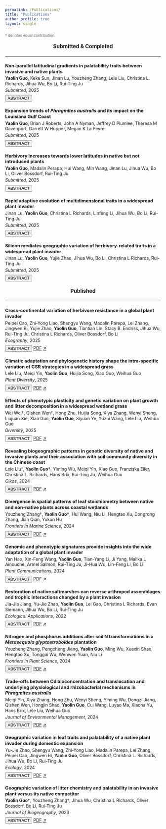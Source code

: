 ```yaml
---
permalink: /Publications/
title: "Publications"
author_profile: true
layout: single
---
```



<p style="font-size: 0.85em; color: #666; margin-top: -0.5em; margin-bottom: 1.5em;">
  † denotes equal contribution.
</p>


<div style="text-align: center; font-weight: bold; font-size: 1.2em; margin-top: 1em; margin-bottom: 0.8em;">
  Submitted &amp; Completed
</div>


<hr style="border: none; border-top: 1px solid #ccc; margin: 1.5em 0;" />

<div style="line-height: 1.25; margin-bottom: 1.5em;">
  <p style="font-weight: bold; font-size: 1.05em; margin: 0;">
    Non-parallel latitudinal gradients in palatability traits between invasive and native plants
  </p>
  <p style="margin: 0.25em 0 0 0;">
    <strong>Yaolin Guo</strong>, Keke Sun, Jinan Lu, Youzheng Zhang, Lele Liu, Christina L. Richards, Jihua Wu, Bo Li, Rui-Ting Ju
  <p style="margin: 0.25em 0 0 0;">
    <em>Submitted</em>, 2025
  </p>
  <div style="margin: 0.5em 0;">
    <button class="btn toggle-abstract">ABSTRACT</button>
  </div>
  <div class="abstract-box" style="display: none; font-size: 0.90em;">
    Latitudinal gradients in plant palatability traits can shape herbivore–plant interactions and ecosystem processes, yet invasive and native species may follow divergent trajectories due to differences in evolutionary history, genetic differentiation, and phenotypic plasticity. We integrated large-scale field surveys (125 populations) with a common garden experiment to compare 12 leaf palatability traits in the invasive <em>Spartina alterniflora</em> and the native <em>Phragmites australis</em> along China’s eastern coast (20–40° N). Field data revealed significant Species × Latitude interactions for 75 % of traits, indicating pervasive non-parallel clines. In the common garden, half of these traits retained non-parallel gradients, implicating genetic differentiation and genotype-specific plasticity. Partitioning environmental effects showed that <em>S. alterniflora</em>’s latitudinal clines were driven predominantly (92 %) by phenotypic plasticity, whereas <em>P. australis</em> relied mainly on fixed genetic baselines. Divergent responses to temperature, precipitation, and herbivory further explained the non-parallelism. These findings provide a mechanistic framework linking environmental heterogeneity, plasticity, and genetic variation to invasion success under global change.
  </div>
</div>


<div style="line-height: 1.25; margin-bottom: 1.5em;">
  <p style="font-weight: bold; font-size: 1.05em; margin: 0;">
    Expansion trends of <em>Phragmites australis</em> and its impact on the Louisiana Gulf Coast
  </p>
  <p style="margin: 0.25em 0 0 0;">
    <strong>Yaolin Guo</strong>, Brian J Roberts, John A Nyman, Jeffrey D Plumlee, Theresa M Davenport, Garrett W Hopper, Megan K La Peyre
  </p>
  <p style="margin: 0.25em 0 0 0;">
    <em>Submitted</em>, 2025
  </p>
  <div style="margin: 0.5em 0;">
    <button class="btn toggle-abstract">ABSTRACT</button>
  </div>
  <div class="abstract-box" style="display: none; font-size: 0.90em;">
  Invasive plant species pose substantial threats to ecosystem integrity by disrupting ecosystem processes, reducing biodiversity and complicating restoration and management efforts. Non-native lineages of <em>Phragmites australis</em> are invasive in wetlands across parts of North America, causing declines in the diversity of native wetland plants and disrupting biogeochemical cycles. Despite recognition of these effects, substantial knowledge gaps remain regarding the spatiotemporal dynamics, environmental drivers, and consequences for native communities of <em>Phragmites</em> expansion. Here, long-term data from the Louisiana Coastwide Reference Monitoring System (CRMS), collected from 2006 to 2023 and spanning 390 sites across nine coastal basins, were examined to characterize the spatiotemporal dynamics of <em>Phragmites</em> cover and expansion rates, along with associated changes in co-occurring native plant species and soil properties. Louisiana has supported non-invasive genotypes of <em>Phragmites</em> for over a century and the invasive European lineage since ~2000. However, the CRMS dataset does not distinguish among these genotypes. Thus, we analyze <em>Phragmites</em> expansion at the species-level, acknowledging that future studies distinguishing genotype-specific dynamics would be informative. <em>Phragmites</em> dynamics varied markedly among basins over the study period: <em>Phragmites</em> cover decreased in the Mississippi River Delta (initially >25%), whereas the Calcasieu-Sabine, Mermentau, Teche-Vermilion and Terrebonne basins, each starting with <5% cover, exhibited positive expansion rates. The remaining four basins maintained low and stable <em>Phragmites</em> cover (<5%) over the study period. In basins with positive expansion rates, <em>Phragmites</em> cover was associated with a decrease in native species cover. Overall, <em>Phragmites</em> expansion were positively associated with nutrient-rich and acidic soils and elevated salinity, highlighting key environmental factors that could inform targeted management to prevent or mitigate its expansion. The magnitude and pattern of <em>Phragmites</em> spread differed across Louisiana’s coastal basins, partially explained by differing hydrological regimes, including sediment and nutrient inputs, and water-level fluctuations. While <em>Phragmites</em> cover remains low in most basins (<10%), ongoing expansion could disrupt native communities and critical ecosystem functions, highlighting the potential value of developing basin-specific strategies to maintain and enhance wetland resilience and ecosystem services. Our basin-level framework provides a transferable template for targeted monitoring and adaptive management of <em>Phragmites</em> in other estuarine and deltaic systems.
  </div>
</div>


<div style="line-height: 1.25; margin-bottom: 1.5em;">
  <p style="font-weight: bold; font-size: 1.05em; margin: 0;">
    Herbivory increases towards lower latitudes in native but not introduced plants
  </p>
  <p style="margin: 0.25em 0 0 0;">
    <strong>Yaolin Guo</strong>, Madalin Perapa, Hui Wang, Min Wang, Jinan Lu, Jihua Wu, Bo Li, Oliver Bossdorf, Rui-Ting Ju
  </p>
  <p style="margin: 0.25em 0 0 0;">
    <em>Submitted</em>, 2025
  </p>
  <div style="margin: 0.5em 0;">
    <button class="btn toggle-abstract">ABSTRACT</button>
  </div>
  <div class="abstract-box" style="display: none; font-size: 0.90em;">
    A well-established idea in plant macroecology is that the intensity of herbivory increases towards lower latitudes. However, this pattern may only be true for native plants, whereas non-native plants might not show such latitudinal cline because of their disequilibrium, and delayed coevolution, with the native herbivores. To test this hypothesis, we extracted 10,860 herbivory observations globally, and derived 709 effect sizes describing latitudinal gradients of herbivory with native and non-native plant species. We indeed found a significant overall increase in herbivory intensity at lower latitudes for native plants, but not for non-native plants. We also found that these contrasting patterns were associated with differences in climatic factors and herbivore guilds but not phylogenetic differences. Our meta-analysis confirms a fundamental difference in the macroecology of herbivory between native and non-native plants, underscoring the critical role of biogeographic context in shaping latitudinal herbivory dynamics.
  </div>
</div>


<div style="line-height: 1.25; margin-bottom: 1.5em;">
  <p style="font-weight: bold; font-size: 1.05em; margin: 0;">
    Rapid adaptive evolution of multidimensional traits in a widespread plant invader
  </p>
  <p style="margin: 0.25em 0 0 0;">
    Jinan Lu, <strong>Yaolin Guo</strong>, Christina L Richards, Linfeng Li, Jihua Wu, Bo Li, Rui-Ting Ju
  </p>
  <p style="margin: 0.25em 0 0 0;">
    <em>Submitted</em>, 2025
  </p>
  <div style="margin: 0.5em 0;">
    <button class="btn toggle-abstract">ABSTRACT</button>
  </div>
  <div class="abstract-box" style="display: none; font-size: 0.90em;">
    Rapid evolution contributes to plant invasion success. Few studies have considered the coevolution of multidimensional traits of growth/reproduction and defense simultaneously across large geographic scales in invasive plants. We compared multiple traits related to growth, fecundity, and defense against generalist herbivores in 85 genetic families of the widespread invasive plant <em>Spartina alterniflora</em> collected from native (US, 27.70°N–34.73°N) and introduced (China, 20.90°N–39.04°N) ranges. Based on trait measures, we conducted complementary analyses including syndrome clustering, selection analysis, and testing for trait–climate relationships. Of 18 tested variables, ten revealed genetic-based differences between native and introduced ranges, and nine exhibited latitudinal clines within the introduced range. Introduced families exhibited superior syndromes with greater growth, fecundity, and defense, which were linked to provenance climates and could enhance plant competitiveness and spread. We conclude that within only 40 years since its introduction to China, <em>Spartina</em> has evolved an integrated ecological strategy to enhance invasiveness under climate selective pressure. Our study underscores the importance of considering multivariate traits to understand plant invasion success.
  </div>
</div>


<div style="line-height: 1.25; margin-bottom: 1.5em;">
  <p style="font-weight: bold; font-size: 1.05em; margin: 0;">
    Silicon mediates geographic variation of herbivory-related traits in a widespread plant invader
  </p>
  <p style="margin: 0.25em 0 0 0;">
    Jinan Lu, <strong>Yaolin Guo</strong>, Yujie Zhao, Jihua Wu, Bo Li, Christina L Richards, Rui-Ting Ju
  </p>
  <p style="margin: 0.25em 0 0 0;">
    <em>Submitted</em>, 2025
  </p>
  <div style="margin: 0.5em 0;">
    <button class="btn toggle-abstract">ABSTRACT</button>
  </div>
  <div class="abstract-box" style="display: none; font-size: 0.90em;">
    Silicon, the Earth’s second most abundant element, affects plant defenses across large geographic scales, which is an interesting yet mostly unexplored issue in non-native species. We investigated silicon-mediated variation in defensive/nutritional traits and palatability to generalist herbivores in 16 geographic populations of the invasive grass <em>Spartina alterniflora</em> collected from native and introduced ranges. We found that silicon supplementation generally increased silicon accumulation in <em>Spartina</em> leaves, enhanced their physical/chemical defenses, and reduced nutritional quality, ultimately impeding the growth of generalists. Introduced populations, independent of silicon treatments, had significantly higher silicon content in leaves than native populations. However, silicon supplementation increased more leaf silicon in low-latitude introduced populations than in high-latitude ones. Moreover, the mechanisms of silicon accumulation affecting generalists differed between provenances: enhancing chemical defenses in native populations, but improving structural or chemical defenses in introduced ones. These results suggest a rapid evolution of silicon-mediated defense strategies in introduced populations. Our findings highlight how non-native plants utilize silicon to enhance defenses and underscore the importance of metalloid defenses in invasion success.
  </div>
</div>


<div style="text-align: center; font-weight: bold; font-size: 1.2em; margin-top: 1em; margin-bottom: 0.8em;">
  Published
</div>


<hr style="border: none; border-top: 1px solid #ccc; margin: 1.5em 0;" />


<div style="line-height: 1.25; margin-bottom: 1.5em;">
  <p style="font-weight: bold; font-size: 1.05em; margin: 0;">
    Cross‐continental variation of herbivore resistance in a global plant invader
  </p>
  <p style="margin: 0.25em 0 0 0;">
    Peipei Cao, Zhi-Yong Liao, Shengyu Wang, Madalin Parepa, Lei Zhang, Jingwen Bi, Yujie Zhao, <strong>Yaolin Guo</strong>, Tiantian Lin, Stacy B. Endriss, Jihua Wu, Rui-Ting Ju, Christina L Richards, Oliver Bossdorf, Bo Li
  </p>
  <p style="margin: 0.25em 0 0 0;">
    <em>Ecography</em>, 2025
  </p>
  <div style="margin: 0.5em 0;">
    <button class="btn toggle-abstract">ABSTRACT</button>
    <a href="/assets/papers/Cao2025_Ecography.pdf" class="btn" target="_blank">PDF</a>
    <a href="https://doi.org/10.1111/ecog.07569" class="btn" target="_blank">↗</a>
  </div>
  <div class="abstract-box" style="display: none; font-size: 0.90em;">
    While successful plant invasions often occur in novel environments, invasive species usually occupy broad niches within their native and introduced ranges. A better understanding of the process of invasion therefore requires a wide sampling of ranges, and a good knowledge of introduction history. We tested for differentiation in herbivore resistance among 128 introduced (European, North American) and native (Chinese, Japanese) populations of the invasive Japanese knotweed <em>Reynoutria japonica</em> in two common gardens in the native range: one in Shanghai and the other in Yunnan. In both gardens, we found that herbivore resistance of plants from introduced populations differed from that of native populations in China but not from native populations in Japan, the putative source of introduction. Compared to native Chinese populations, plants from native Japanese populations and introduced European and North American populations had thicker leaves in both common gardens, and a lower C:N ratio but higher flavonoids content in the Shanghai garden. Variation in herbivore resistance was more strongly associated with climate of collecting sites for populations from the native range than for those from introduced ranges. Our results support the hypothesis that introduction of particularly resistant plants from Japan may have played a key role in driving biogeographic variation in herbivore resistance. Our study highlights the importance of understanding introduction history to interpret the biogeographic divergence of global plant invaders.
  </div>
</div>


<div style="line-height: 1.25; margin-bottom: 1.5em;">
  <p style="font-weight: bold; font-size: 1.05em; margin: 0;">
    Climatic adaptation and phylogenetic history shape the intra-specific variation of CSR strategies in a widespread grass
  </p>
  <p style="margin: 0.25em 0 0 0;">
    Lele Liu, Meiqi Yin, <strong>Yaolin Guo</strong>, Huijia Song, Xiao Guo, Weihua Guo
  </p>
  <p style="margin: 0.25em 0 0 0;">
    <em>Plant Diversity</em>, 2025
  </p>
  <div style="margin: 0.5em 0;">
    <button class="btn toggle-abstract">ABSTRACT</button>
    <a href="/assets/papers/Liu2025_PlantDiversity.pdf" class="btn" target="_blank">PDF</a>
    <a href="https://doi.org/10.1016/j.pld.2025.06.001" class="btn" target="_blank">↗</a>
  </div>
  <div class="abstract-box" style="display: none; font-size: 0.90em;">
    The competitor, stress tolerator, and ruderal strategy (CSR) framework has been widely applied to explain ecological processes across species. However, its utility in revealing intra-specific trade-offs and genetic adaptation to climate remains unclear. In this study, we examined whether the CSR strategy estimated by leaf traits can identify adaptations to climate in the common reed <em>Phragmites australis</em>. For this purpose, we integrated functional trait data from field surveys and a three-year common garden experiment to compare CSR scores between two typical populations of <em>P. australis</em> from western and eastern China. We further assessed the associations of CSR scores with latitude, bioclimatic factors, and phylogeographical sources using a global dataset including two invaded lineages in North America. We found that competitor scores were positively correlated with latitude, whereas stress tolerator scores were negatively correlated. Competitor scores were positively correlated with bioclimatic factors, even when controlling for phylogeny. All CSR scores displayed significant phylogenetic signals, with the invasive lineage in the higher latitudes (haplotype M) exhibiting higher stress tolerator scores than the native lineage. Differences in competitor and stress tolerator scores between western and eastern Chinese populations of <em>P. australis</em> were consistent across field and common garden experiments. Although intra-species variation in CSR strategy may be influenced by phylogenetic history, our finding that CSR strategy in <em>P. australis</em> populations is correlated with latitude suggests these plants have adapted to local climates along a latitudinal gradient.
  </div>
</div>


<div style="line-height: 1.25; margin-bottom: 1.5em;">
  <p style="font-weight: bold; font-size: 1.05em; margin: 0;">
    Effects of phenotypic plasticity and genetic variation on plant growth and litter decomposition in a widespread wetland grass
  </p>
  <p style="margin: 0.25em 0 0 0;">
    Wei Wei†, Qishen Wen†, Hong Zhu, Huijia Song, Xiya Zhang, Wenyi Sheng, Liujuan Xie, Xiao Guo, <strong>Yaolin Guo</strong>, Siyuan Ye, Yuzhi Wang, Lele Liu, Weihua Guo
  </p>
  <p style="margin: 0.25em 0 0 0;">
    <em>Diversity</em>, 2025
  </p>
  <div style="margin: 0.5em 0;">
    <button class="btn toggle-abstract">ABSTRACT</button>
    <a href="/assets/papers/Wei2025_Diversity.pdf" class="btn" target="_blank">PDF</a>
    <a href="https://doi.org/10.3390/d17040282" class="btn" target="_blank">↗</a>
  </div>
  <div class="abstract-box" style="display: none; font-size: 0.90em;">
    Wetlands are vital ecosystems that provide diverse ecological services, including water purification, flood regulation, and carbon sequestration. The diversity and adaptability of wetland plant species underpin these functions. <em>Phragmites australis</em>, a globally widespread wetland grass, exhibits strong intraspecific variation across environmental gradients. While both phenotypic plasticity and genetic variation are known to drive plant adaptation, their relative importance in mediating growth and litter decomposition remains debated. Here, we examined growth and litter traits in two haplotypes of <em>P. australis</em> using common garden experiments and field sampling in eastern China. Leaf litter was collected from two provinces and used in microcosm decomposition experiments. Growth environment (common garden) significantly influenced shoot size, stoichiometric traits (leaf N and P), and decomposition rates. Leaf litter from the higher-latitude Liaoning province had higher nitrogen content than that from the lower-latitude Shandong province. Litter N and P concentrations were the main drivers of decomposition across 180 days. However, we found no significant effect of genetic lineage on these traits. While genotype origin climate correlated with growth traits, it did not influence decomposition-related variables. These findings suggest that phenotypic plasticity, rather than genetic differentiation, is the primary mechanism enabling <em>P. australis</em> to adapt to variable environments in eastern China—highlighting the importance of local conditions over genotype in wetland management and resilience planning.
  </div>
</div>


<div style="line-height: 1.25; margin-bottom: 1.5em;">
  <p style="font-weight: bold; font-size: 1.05em; margin: 0;">
    Revealing biogeographic patterns in genetic diversity of native and invasive plants and their association with soil community diversity in the Chinese coast
  </p>
  <p style="margin: 0.25em 0 0 0;">
    Lele Liu†, <strong>Yaolin Guo†</strong>, Yiming Wu, Meiqi Yin, Xiao Guo, Franziska Eller, Christina L. Richards, Hans Brix, Rui-Ting Ju, Weihua Guo
  </p>
  <p style="margin: 0.25em 0 0 0;">
    <em>Oikos</em>, 2024
  </p>
  <div style="margin: 0.5em 0;">
    <button class="btn toggle-abstract">ABSTRACT</button>
    <a href="/assets/papers/Liu2024_Oikos.pdf" class="btn" target="_blank">PDF</a>
    <a href="https://doi.org/10.1111/oik.10116" class="btn" target="_blank">↗</a>
  </div>
  <div class="abstract-box" style="display: none; font-size: 0.90em;">
    Within-species genetic diversity is shaped by multiple evolutionary forces within the confines of geography, and has cascading effects on the biodiversity of other taxa and levels. Invasive species are often initially limited in genetic diversity but still respond rapidly to their new range, possibly through ‘pre-adapted’ genotypes or multiple sources of genetic diversity, but little is known about how their genetic structure differs from that of native species and how it alters the genetic-species diversity relationship. Here, we selected a widespread native species <em>Phragmites australis</em> and its co-occurring invasive competitor <em>Spartina alterniflora</em> as our model plant species. We investigated the genetic structure of <em>P. australis</em> using two chloroplast fragments and ten nuclear microsatellites in 13 populations along the Chinese coastal wetlands. We discovered a distinct geographical differentiation, showing that the northern and southern populations harbored unique genotypes. We also found a significant increase in genetic diversity (allelic richness and expected heterozygosity) from south to north. Combined with previous studies of <em>S. alterniflora</em>, the Mantel tests revealed a significant correlation of genetic distances between <em>P. australis</em> and <em>S. alterniflora</em> even when controlling for geographic distance, suggesting that the invasive species <em>S. alterniflora</em> might exhibit a phylogeographic pattern similar to that of the native species to some extent. Furthermore, our results suggest that the <em>S. alterniflora</em> invasion has altered the relationship between the genetic diversity of the dominant native plant and the associated species richness of soil nematodes. The reason for the alteration of genetic-species diversity relationship might be that the biological invasion weakens the environmental impact on both levels of biodiversity. Our findings contribute to understanding the latitudinal patterns of intraspecific genetic diversity in widespread species. This work on the genetic diversity analysis of native species also provides significant implications for the invasion stage and ecological consequences of biological invasions.
  </div>
</div>

<div style="line-height: 1.25; margin-bottom: 1.5em;">
  <p style="font-weight: bold; font-size: 1.05em; margin: 0;">
    Divergence in spatial patterns of leaf stoichiometry between native and non-native plants across coastal wetlands
  </p>
  <p style="margin: 0.25em 0 0 0;">
    Youzheng Zhang†, <strong>Yaolin Guo†</strong>, Hui Wang, Niu Li, Hengtao Xu, Dongrong Zhang, Jian Qian, Yukun Hu
  </p>
  <p style="margin: 0.25em 0 0 0;">
    <em>Frontiers in Marine Science</em>, 2024
  </p>
  <div style="margin: 0.5em 0;">
    <button class="btn toggle-abstract">ABSTRACT</button>
    <a href="/assets/papers/Zhang2024_Frontiers.pdf" class="btn" target="_blank">PDF</a>
    <a href="https://doi.org/10.3389/fmars.2024.1425587" class="btn" target="_blank">↗</a>
  </div>
  <div class="abstract-box" style="display: none; font-size: 0.90em;">
    The spatial pattern of leaf stoichiometry is critical in predicting plant palatability and ecosystem productivity and nutrient cycling rates and thus is a major focus of community ecological research. Coastal wetlands as vital blue carbon ecosystems, with high possibility to be vulnerable to plant invasion, studies focused on stoichiometry and its pattern are important to unveil the elements cycling process. However, previous studies have mainly focused on stoichiometry in terrestrial ecosystems, there are few studies conducted on coastal wetland ecosystems, especially the studies that compare leaf stoichiometry between native and non-native plants in coastal wetlands. In this study, we compared the latitudinal patterns of leaf nutrient contents and their stoichiometric ratios between native and non-native plant species across coastal wetland ecosystems and investigated whether leaf stoichiometric patterns were driven by climatic factors. We used a compiled global data set of 954 records to conduct a systematic meta-analysis. The results showed that there were significant differences in latitudinal patterns of leaf carbon (C) and nitrogen (N) contents and C:N ratio between native and non-native species, as well as significant differences in leaf C, N, and phosphorus (P) contents. For native species, we found significant latitudinal patterns in leaf C, N, and P contents and C:N and C:P ratios, whereas for non-native species, we found significant latitudinal patterns in leaf N content and C:P and N:P ratios. Mean annual temperature of the data collection site was a significant predictor of leaf stoichiometry of native plants but only of leaf N content and C:P ratio of non-native plants. Thus, we demonstrated spatial heterogeneity in leaf stoichiometries between native and non-native plants in coastal wetlands, indicating that such differences should be emphasized in future biogeochemical models and plant-herbivore interaction studies owing to the important role of wetland plants in global C, N, and P cycles. Our findings increase understanding of plant-related nutrient and elements cycling in coastal wetlands, as well as improve predictions of plant growth rates and vegetation productivity across large scales under plant invasion scenarios.
  </div>
</div>


<div style="line-height: 1.25; margin-bottom: 1.5em;">
  <p style="font-weight: bold; font-size: 1.05em; margin: 0;">
    Genomic and phenotypic signatures provide insights into the wide adaptation of a global plant invader
  </p>
  <p style="margin: 0.25em 0 0 0;">
    Yan Hao, Xin-Feng Wang, <strong>Yaolin Guo</strong>, Tian-Yang Li, Ji Yang, Malika L Ainouche, Armel Salmon, Rui-Ting Ju, Ji-Hua Wu, Lin-Feng Li, Bo Li
  </p>
  <p style="margin: 0.25em 0 0 0;">
    <em>Plant Communications</em>, 2024
  </p>
  <div style="margin: 0.5em 0;">
    <button class="btn toggle-abstract">ABSTRACT</button>
    <a href="/assets/papers/Hao2024_PlantComms.pdf" class="btn" target="_blank">PDF</a>
    <a href="https://doi.org/10.1016/j.xplc.2024.100820" class="btn" target="_blank">↗</a>
  </div>
  <div class="abstract-box" style="display: none; font-size: 0.90em;">
    Invasive alien species are primary drivers of biodiversity loss and species extinction. Smooth cordgrass (<em>Spartina alterniflora</em>) is one of the most aggressive invasive plants in coastal ecosystems around the world. However, the genomic bases and evolutionary mechanisms underlying its invasion success have remained largely unknown. Here, we assembled a chromosome-level reference genome and performed phenotypic and population genomic analyses between native US and introduced Chinese populations. Our phenotypic comparisons showed that introduced Chinese populations have evolved competitive traits, such as early flowering time and greater plant biomass, during secondary introductions along China’s coast. Population genomic and transcriptomic inferences revealed distinct evolutionary trajectories of low- and high-latitude Chinese populations. In particular, genetic mixture among different source populations, together with independent natural selection acting on distinct target genes, may have resulted in high genome dynamics of the introduced Chinese populations. Our study provides novel phenotypic and genomic evidence showing how <em>Spartina alterniflora</em> rapidly adapts to variable environmental conditions in its introduced ranges. Moreover, candidate genes related to flowering time, fast growth, and stress tolerance (i.e., salinity and submergence) provide valuable genetic resources for future improvement of cereal crops.
  </div>
</div>


<div style="line-height: 1.25; margin-bottom: 1.5em;">
  <p style="font-weight: bold; font-size: 1.05em; margin: 0;">
    Restoration of native saltmarshes can reverse arthropod assemblages and trophic interactions changed by a plant invasion
  </p>
  <p style="margin: 0.25em 0 0 0;">
    Jia-Jia Jiang, Yu-Jie Zhao, <strong>Yaolin Guo</strong>, Lei Gao, Christina L Richards, Evan Siemann, Jihua Wu, Bo Li, Rui-Ting Ju
  </p>
  <p style="margin: 0.25em 0 0 0;">
    <em>Ecological Applications</em>, 2022
  </p>
  <div style="margin: 0.5em 0;">
    <button class="btn toggle-abstract">ABSTRACT</button>
    <a href="/assets/papers/Jiang2022_EcolAppl.pdf" class="btn" target="_blank">PDF</a>
    <a href="https://doi.org/10.1002/eap.2740" class="btn" target="_blank">↗</a>
  </div>
  <div class="abstract-box" style="display: none; font-size: 0.90em;">
    Plant invasions profoundly impact both natural and managed ecosystems, and removal of the invasive plants addresses only part of the problem of restoring impacted areas. The rehabilitation of diverse communities and their ecosystem functions following removal of invasive plants is an important goal of ecological restoration. Arthropod assemblages and trophic interactions are important indicators of the success of restoration, but they have largely been overlooked in saltmarshes. We determined how arthropod assemblages and trophic interactions changed with the invasion of the exotic plant <em>Spartina alterniflora</em> and with the restoration of the native plant <em>Phragmites australis</em> following <em>Spartina</em> removal in a Chinese saltmarsh. We investigated multiple biotic and abiotic variables to gain insight into the factors underlying the changes in arthropod assemblages and trophic structure. We found that although <em>Spartina</em> invasion had changed arthropod diversity, community structure, feeding-guild composition, and the diets of arthropod natural enemies in the saltmarsh, these changes could be reversed by the restoration of native <em>Phragmites</em> vegetation. The variation in arthropod assemblages and trophic structure were critically associated with four biotic and abiotic variables (aboveground biomass, plant density, leaf N, and soil salinity). Our findings demonstrate the positive effects of controlling invasive plants on biodiversity and nutrient cycling and provide a foundation for assessing the efficacy of ecological restoration projects in saltmarshes.
  </div>
</div>


<div style="line-height: 1.25; margin-bottom: 1.5em;">
  <p style="font-weight: bold; font-size: 1.05em; margin: 0;">
    Nitrogen and phosphorus additions alter soil N transformations in a <em>Metasequoia glyptostroboides</em> plantation
  </p>
  <p style="margin: 0.25em 0 0 0;">
    Youzheng Zhang, Pengcheng Jiang, <strong>Yaolin Guo</strong>, Ming Wu, Xuexin Shao, Hengtao Xu, Tonggui Wu, Wenwen Yuan, Niu Li
  </p>
  <p style="margin: 0.25em 0 0 0;">
    <em>Frontiers in Plant Science</em>, 2024
  </p>
  <div style="margin: 0.5em 0;">
    <button class="btn toggle-abstract">ABSTRACT</button>
    <a href="/assets/papers/Zhang2024_FronPlantSci.pdf" class="btn" target="_blank">PDF</a>
    <a href="https://doi.org/10.3389/fpls.2024.1448356" class="btn" target="_blank">↗</a>
  </div>
  <div class="abstract-box" style="display: none; font-size: 0.90em;">
    Nitrogen (N) and phosphorus (P) enrichment due to anthropogenic activities can significantly affect soil N transformations in forest ecosystems. However, the effects of N and P additions on nitrification and denitrification processes in <em>Metasequoia glyptostroboides</em> plantations, an economically important forest type in China, remain poorly understood. This study investigated the responses of soil nitrification and denitrification rates, as well as the abundances of nitrifiers and denitrifiers, to different levels of N and P additions in a 6-year nutrient addition experiment in a <em>M. glyptostroboides</em> plantation. Stepwise multiple regression analysis was used to identify the main predictors of nitrification and denitrification rates. The results showed that moderate N addition stimulated nitrification rates and abundances of ammonia-oxidizing archaea (AOA) and bacteria (AOB), while excessive N and P additions inhibited denitrification rates and reduced the abundance of <em>nirS</em>-type denitrifiers. AOB abundance was the main predictor of nitrification rates under N additions, whereas microbial biomass carbon and <em>nirS</em> gene abundance were key factors controlling denitrification rates. Under P additions, tree growth parameters and AOB abundance were the primary predictors of nitrification and denitrification rates. Our study reveals complex interactions among nutrient inputs, plant growth, soil properties, and microbial communities in regulating soil N transformations in plantation forests, and offers valuable insights for nutrient management to enhance ecosystem function and health of <em>M. glyptostroboides</em> plantations under future nutrient deposition scenarios.
  </div>
</div>


<div style="line-height: 1.25; margin-bottom: 1.5em;">
  <p style="font-weight: bold; font-size: 1.05em; margin: 0;">
    Trade-offs between Cd bioconcentration and translocation and underlying physiological and rhizobacterial mechanisms in <em>Phragmites australis</em>
  </p>
  <p style="margin: 0.25em 0 0 0;">
    Meiqi Yin, Xiya Zhang, Hong Zhu, Wenyi Sheng, Yiming Wu, Dongzi Jiang, Qishen Wen, Hongjin Shao, <strong>Yaolin Guo</strong>, Cui Wang, Luyao Ma, Xiaona Yu, Hans Brix, Lele Liu, Weihua Guo
  </p>
  <p style="margin: 0.25em 0 0 0;">
    <em>Journal of Environmental Management</em>, 2024
  </p>
  <div style="margin: 0.5em 0;">
    <button class="btn toggle-abstract">ABSTRACT</button>
    <a href="/assets/papers/Yin2024_JEnvMan.pdf" class="btn" target="_blank">PDF</a>
    <a href="https://doi.org/10.1016/j.jenvman.2024.123291" class="btn" target="_blank">↗</a>
  </div>
  <div class="abstract-box" style="display: none; font-size: 0.90em;">
    Cadmium (Cd) pollution poses a significant threat to wetland ecosystems. <em>Phragmites australis</em>, a species with intraspecific ploidy diversity, is commonly used in constructed wetlands for pollution remediation. However, little is known about how the ploidy variation of <em>P. australis</em> influences the phytoremediation processes via physiological and rhizosphere regulations. Here, we used <em>P. australis</em> from two major lineages in China (i.e., tetraploid lineage O and octoploid lineage P) and applied three Cd treatments (control, low Cd concentration, and high Cd concentration). We found that the lineage O had a bioconcentration factor of Cd approximately 40% higher than that of the lineage P. The translocation factor of the lineage P was about 300% higher than that of the lineage O. These suggest that the lower ploidy lineage exhibited a greater capacity to absorb Cd from the environment into the underground part compared to the higher ploidy lineage, and the higher ploidy lineage demonstrated a superior ability in transferring Cd from the underground to the aboveground part. The advanced transpiration system in the higher ploidy lineage can contribute to its enhanced ability to translocate Cd, as the translocation factor of Cd was significantly correlated with the base shoot diameter and the transpiration rate, both notably higher in the lineage P. The rhizobacterial community associated with the lineage P displayed a more intense response to Cd, characterized by an increase in both the diversity of the community and the number of varied bacterial functions following the addition of Cd. Our study offers profound insights into the ecological consequences of intraspecific polyploidization and the application of intraspecific ploidy variation in environmental management and wetland restoration.
  </div>
</div>


<div style="line-height: 1.25; margin-bottom: 1.5em;">
  <p style="font-weight: bold; font-size: 1.05em; margin: 0;">
    Geographic variation in leaf traits and palatability of a native plant invader during domestic expansion
  </p>
  <p style="margin: 0.25em 0 0 0;">
    Yu-Jie Zhao, Shengyu Wang, Zhi-Yong Liao, Madalin Parepa, Lei Zhang, Peipei Cao, Jingwen Bi, <strong>Yaolin Guo</strong>, Oliver Bossdorf, Christina L. Richards, Jihua Wu, Bo Li, Rui-Ting Ju
  </p>
  <p style="margin: 0.25em 0 0 0;">
    <em>Ecology</em>, 2024
  </p>
  <div style="margin: 0.5em 0;">
    <button class="btn toggle-abstract">ABSTRACT</button>
    <a href="/assets/papers/Zhao2024_Ecology.pdf" class="btn" target="_blank">PDF</a>
    <a href="https://doi.org/10.1002/ecy.4425" class="btn" target="_blank">↗</a>
  </div>
  <div class="abstract-box" style="display: none; font-size: 0.90em;">
    Like alien plant invasion, range expansion of native plants may threaten biodiversity and economies, rendering them native invaders. Variation in abiotic and biotic conditions across a large geographic scale greatly affects variation in traits and interactions with herbivores of native plant invaders, which is an interesting yet mostly unexplored issue. We used a common garden experiment to compare defensive/nutritional traits and palatability to generalist herbivores of 20 native (23.64° N–30.18° N) and introduced range (31.58° N–36.87° N) populations of <em>Reynoutria japonica</em>, which is a native invader following range expansion in China. We analyzed the relationships among herbivore pressure, climate, plant chloroplast haplotypes, leaf traits, and herbivore performance. Of the 16 variables tested, we observed range differences in 11 variables and latitudinal clines in nine variables. In general, herbivores performed better on the introduced plants than on the native plants, and better on the high-latitude plants than on the low-latitude plants within the introduced populations. Three key traits (leaf thickness, specific leaf area, and carbon-to-nitrogen [C:N] ratio) determined palatability to herbivores and were significantly associated with temperature and/or precipitation of plant provenance as well as with plant haplotypes but not with herbivore pressure. Our results revealed a causal sequence from plant-range-based environmental forces and genetic context to plant quality and palatability to herbivores in <em>R. japonica</em>. These findings suggest a post-introduction evolution of <em>R. japonica</em>, which may partly explain the colonization success of this important native, but invasive plant.
  </div>
</div>


<div style="line-height: 1.25; margin-bottom: 1.5em;">
  <p style="font-weight: bold; font-size: 1.05em; margin: 0;">
    Geographic variation of litter chemistry and palatability in an invasive plant versus its native competitor
  </p>
  <p style="margin: 0.25em 0 0 0;">
    <strong>Yaolin Guo†</strong>, Youzheng Zhang†, Jihua Wu, Christina L Richards, Oliver Bossdorf, Bo Li, Rui-Ting Ju
  </p>
  <p style="margin: 0.25em 0 0 0;">
    <em>Journal of Biogeography</em>, 2023
  </p>
  <div style="margin: 0.5em 0;">
    <button class="btn toggle-abstract">ABSTRACT</button>
    <a href="/assets/papers/Guo2023_JBiogeo.pdf" class="btn" target="_blank">PDF</a>
    <a href="https://doi.org/10.1111/jbi.14604" class="btn" target="_blank">↗</a>
  </div>
  <div class="abstract-box" style="display: none; font-size: 0.90em;">
    Latitudinal variation in biotic interactions is recognized as a driver underlying variation in plant invasion success and therefore an important issue in conservation biogeography. However, previous studies have mainly focused on interactions between living plants and herbivores, whereas litter traits and detritivory have been hardly studied along latitude or compared between native and invasive plants. Our aim was to compare latitudinal variation in leaf litter chemistry and palatability to detritivores between invasive and native plants, and investigate which chemical traits determine detritivory and whether they are climate-driven. We combined field surveys with laboratory experiments to compare latitudinal variation in litter chemistry between the widespread invasive <em>Spartina alterniflora</em> and its native competitor <em>Phragmites australis</em> across their co-occurring range (~2200 km). For both species, we examined litter palatability to two common detritivores (<em>Porcellio laevis</em> and <em>Chiromantes dehaani</em>) along the same latitude. We also analysed relationships among climate, litter traits, and detritivory. In five of nine litter traits, we found latitudinal clines, with little difference between the two plant species in how they responded across the gradient. Litter palatability decreased with increasing latitude, but was generally higher in <em>Spartina</em> than <em>Phragmites</em>. Two key litter traits (C:P ratio and flavonoid content) were significantly associated with temperature of origin and with detritivory. There were geographic clines in litter traits and palatability, with strong links between climate, litter chemistry and detritivory, in both <em>Spartina</em> and <em>Phragmites</em>. <em>Spartina</em> litter, however, was more rapidly decomposed by detritivores, which could create positive feedbacks, and contributes to the successful <em>Spartina</em> invasion along China's coast. Future ecological restoration projects should therefore dispose <em>Spartina</em> plant tissue or litter off-site, to reduce the competitiveness of <em>Spartina</em> and support the conservation of native <em>Phragmites</em>.
  </div>
</div>


<script>
  document.addEventListener("DOMContentLoaded", function () {
    document.querySelectorAll(".toggle-abstract").forEach(function (button) {
      button.addEventListener("click", function () {
        var abstractBox = button.parentElement.nextElementSibling;
        if (abstractBox.style.display === "none" || abstractBox.style.display === "") {
          abstractBox.style.display = "block";
        } else {
          abstractBox.style.display = "none";
        }
      });
    });
  });
</script>
